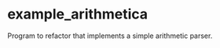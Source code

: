 example_arithmetica
===================

Program to refactor that implements a simple arithmetic parser.
